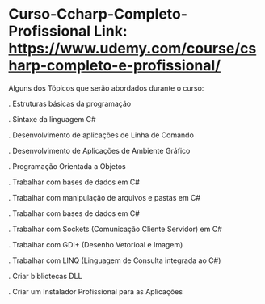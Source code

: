 # Curso-Ccharp-Completo-Profissional  Link: https://www.udemy.com/course/csharp-completo-e-profissional/


Alguns dos Tópicos que serão abordados durante o curso:

. Estruturas básicas da programação

. Sintaxe da linguagem C#

. Desenvolvimento de aplicações de Linha de Comando

. Desenvolvimento de Aplicações de Ambiente Gráfico

. Programação Orientada a Objetos

. Trabalhar com bases de dados em C#

. Trabalhar com manipulação de arquivos e pastas em C#

. Trabalhar com bases de dados em C#

. Trabalhar com Sockets (Comunicação Cliente Servidor) em C#

. Trabalhar com GDI+ (Desenho Vetorioal e Imagem)

. Trabalhar com LINQ (Linguagem de Consulta integrada ao C#)

. Criar bibliotecas DLL

. Criar um Instalador Profissional para as Aplicações
